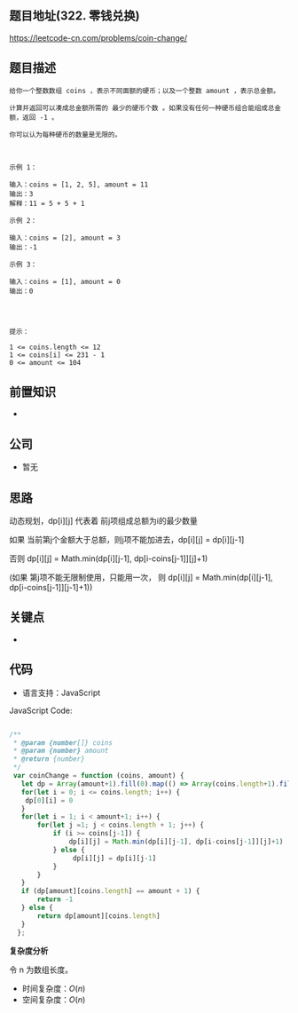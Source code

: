 
## 题目地址(322. 零钱兑换)

https://leetcode-cn.com/problems/coin-change/

## 题目描述

```
给你一个整数数组 coins ，表示不同面额的硬币；以及一个整数 amount ，表示总金额。

计算并返回可以凑成总金额所需的 最少的硬币个数 。如果没有任何一种硬币组合能组成总金额，返回 -1 。

你可以认为每种硬币的数量是无限的。

 

示例 1：

输入：coins = [1, 2, 5], amount = 11
输出：3 
解释：11 = 5 + 5 + 1

示例 2：

输入：coins = [2], amount = 3
输出：-1

示例 3：

输入：coins = [1], amount = 0
输出：0


 

提示：

1 <= coins.length <= 12
1 <= coins[i] <= 231 - 1
0 <= amount <= 104
```

## 前置知识

- 

## 公司

- 暂无

## 思路

动态规划，dp[i][j] 代表着 前j项组成总额为i的最少数量

如果 当前第j个金额大于总额，则j项不能加进去，dp[i][j] = dp[i][j-1]

否则 dp[i][j] = Math.min(dp[i][j-1], dp[i-coins[j-1]][j]+1)

(如果 第j项不能无限制使用，只能用一次， 则 dp[i][j] = Math.min(dp[i][j-1], dp[i-coins[j-1]][j-1]+1))

## 关键点

-  

## 代码

- 语言支持：JavaScript

JavaScript Code:

```javascript

/**
 * @param {number[]} coins
 * @param {number} amount
 * @return {number}
 */
 var coinChange = function (coins, amount) {
   let dp = Array(amount+1).fill(0).map(() => Array(coins.length+1).fill(amount + 1))
   for(let i = 0; i <= coins.length; i++) {
    dp[0][i] = 0
   }
   for(let i = 1; i < amount+1; i++) {
       for(let j =1; j < coins.length + 1; j++) {
           if (i >= coins[j-1]) {
               dp[i][j] = Math.min(dp[i][j-1], dp[i-coins[j-1]][j]+1)
           } else {
                dp[i][j] = dp[i][j-1]
           }
       }
   }
   if (dp[amount][coins.length] == amount + 1) {
       return -1
   } else {
       return dp[amount][coins.length]
   }
  };

```


**复杂度分析**

令 n 为数组长度。

- 时间复杂度：$O(n)$
- 空间复杂度：$O(n)$


